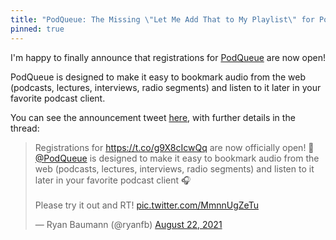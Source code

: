 ```yaml
---
title: "PodQueue: The Missing \"Let Me Add That to My Playlist\" for Podcasts"
pinned: true
---
```

I'm happy to finally announce that registrations for [PodQueue](https://podqueue.fm/) are now open!

PodQueue is designed to make it easy to bookmark audio from the web (podcasts, lectures, interviews, radio segments) and listen to it later in your favorite podcast client.

You can see the announcement tweet [here](https://twitter.com/ryanfb/status/1429493206253719574), with further details in the thread:

<blockquote class="twitter-tweet"><p lang="en" dir="ltr">Registrations for <a href="https://t.co/g9X8cIcwQq">https://t.co/g9X8cIcwQq</a> are now officially open! 🎉 <a href="https://twitter.com/PodQueue?ref_src=twsrc%5Etfw">@PodQueue</a> is designed to make it easy to bookmark audio from the web (podcasts, lectures, interviews, radio segments) and listen to it later in your favorite podcast client 🎧 <br><br>Please try it out and RT! <a href="https://t.co/MmnnUgZeTu">pic.twitter.com/MmnnUgZeTu</a></p>&mdash; Ryan Baumann (@ryanfb) <a href="https://twitter.com/ryanfb/status/1429493206253719574?ref_src=twsrc%5Etfw">August 22, 2021</a></blockquote> <script async src="https://platform.twitter.com/widgets.js" charset="utf-8"></script>
